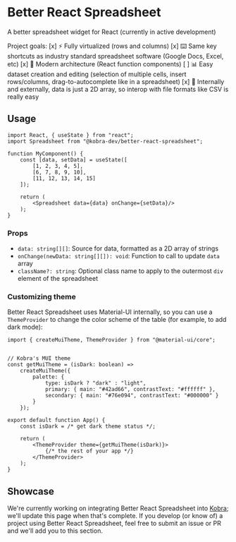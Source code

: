 # Better React Spreadsheet

A better spreadsheet widget for React (currently in active development)

Project goals:
[x] ⚡ Fully virtualized (rows and columns)
[x] ⌨️ Same key shortcuts as industry standard spreadsheet software (Google Docs, Excel, etc)
[x] 🏢 Modern architecture (React function components)
[ ] 📊 Easy dataset creation and editing (selection of multiple cells, insert rows/columns, drag-to-autocomplete like in a spreadsheet)
[x] 📁 Internally and externally, data is just a 2D array, so interop with file formats like CSV is really easy

## Usage

```tsx
import React, { useState } from "react";
import Spreadsheet from "@kobra-dev/better-react-spreadsheet";

function MyComponent() {
    const [data, setData] = useState([
        [1, 2, 3, 4, 5],
        [6, 7, 8, 9, 10],
        [11, 12, 13, 14, 15]
    ]);

    return (
        <Spreadsheet data={data} onChange={setData}/>
    );
}
```

### Props
- `data: string[][]`: Source for data, formatted as a 2D array of strings
- `onChange(newData: string[][]): void`: Function to call to update `data` array
- `className?: string`: Optional class name to apply to the outermost `div` element of the spreadsheet

### Customizing theme
Better React Spreadsheet uses Material-UI internally, so you can use a `ThemeProvider` to change the color scheme of the table (for example, to add dark mode):

```tsx
import { createMuiTheme, ThemeProvider } from "@material-ui/core";


// Kobra's MUI theme
const getMuiTheme = (isDark: boolean) =>
    createMuiTheme({
        palette: {
            type: isDark ? "dark" : "light",
            primary: { main: "#42ad66", contrastText: "#ffffff" },
            secondary: { main: "#76e094", contrastText: "#000000" }
        }
    });

export default function App() {
    const isDark = /* get dark theme status */;

    return (
        <ThemeProvider theme={getMuiTheme(isDark)}>
            {/* the rest of your app */}
        </ThemeProvider>
    );
}
```

## Showcase

We're currently working on integrating Better React Spreadsheet into [Kobra](https://kobra.dev); we'll update this page when that's complete. If you develop (or know of) a project using Better React Spreadsheet, feel free to submit an issue or PR and we'll add you to this section.